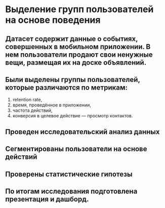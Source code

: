 # Выделение групп пользователей на основе поведения 

## Датасет содержит данные о событиях, совершенных в мобильном приложении. В нем пользователи продают свои ненужные вещи, размещая их на доске объявлений. 
## Были выделены группы пользователей, которые различаются по метрикам: 
1. retention rate,
2. время, проведённое в приложении,
3. частота действий,
4. конверсия в целевое действие — просмотр контактов.
## Проведен исследовательский анализ данных
## Сегментированы пользователи на основе действий
## Проверены статистические гипотезы
## По итогам исследования подготовлена презентация и дашборд.

